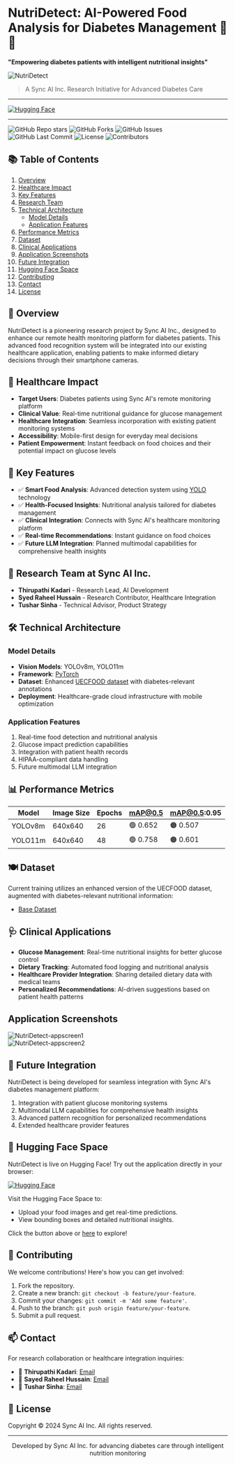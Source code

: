 # NutriDetect: AI-Powered Food Analysis for Diabetes Management 🍞🍕
**"Empowering diabetes patients with intelligent nutritional insights"**
<div>
  <img src="/images_app/app1.png" alt="NutriDetect" />
</div>
<!-- <div>
  <img src="/images_app/app.png" alt="NutriDetect" />
</div> -->

> A Sync AI Inc. Research Initiative for Advanced Diabetes Care

---
[![Hugging Face](https://img.shields.io/badge/Hugging%20Face-NutriDetect-orange?style=for-the-badge&logo=huggingface)](https://huggingface.co/spaces/JustSyncAI/NutriDetect)

---

![GitHub Repo stars](https://img.shields.io/github/stars/Thirupathi-Kadari/Nutridetect?style=social)
![GitHub Forks](https://img.shields.io/github/forks/Thirupathi-Kadari/Nutridetect?style=social)
![GitHub Issues](https://img.shields.io/github/issues/Thirupathi-Kadari/Nutridetect)
![GitHub Last Commit](https://img.shields.io/github/last-commit/Thirupathi-Kadari/Nutridetect)
![License](https://img.shields.io/badge/license-MIT-blue.svg)
![Contributors](https://img.shields.io/github/contributors/Thirupathi-Kadari/NutriDetect)

## 📚 Table of Contents
1. [Overview](#-overview)
2. [Healthcare Impact](#-healthcare-impact)
3. [Key Features](#-key-features)
4. [Research Team](#-research-team)
5. [Technical Architecture](#-technical-architecture)
   - [Model Details](#model-details)
   - [Application Features](#application-features)
6. [Performance Metrics](#-performance-metrics)
7. [Dataset](#-dataset)
8. [Clinical Applications](#-clinical-applications)
9. [Application Screenshots](#-application-screenshots)
10. [Future Integration](#-future-integration)
11. [Hugging Face Space](#-hugging-face-space)
12. [Contributing](#-contributing)
13. [Contact](#-contact)
14. [License](#-license)

## 🍴 Overview
NutriDetect is a pioneering research project by Sync AI Inc., designed to enhance our remote health monitoring platform for diabetes patients. This advanced food recognition system will be integrated into our existing healthcare application, enabling patients to make informed dietary decisions through their smartphone cameras.

## 🏥 Healthcare Impact
- **Target Users**: Diabetes patients using Sync AI's remote monitoring platform
- **Clinical Value**: Real-time nutritional guidance for glucose management
- **Healthcare Integration**: Seamless incorporation with existing patient monitoring systems
- **Accessibility**: Mobile-first design for everyday meal decisions
- **Patient Empowerment**: Instant feedback on food choices and their potential impact on glucose levels

## 🔬 Key Features
- ✅ **Smart Food Analysis**: Advanced detection system using [YOLO](https://docs.ultralytics.com/) technology
- ✅ **Health-Focused Insights**: Nutritional analysis tailored for diabetes management
- ✅ **Clinical Integration**: Connects with Sync AI's healthcare monitoring platform
- ✅ **Real-time Recommendations**: Instant guidance on food choices
- ✅ **Future LLM Integration**: Planned multimodal capabilities for comprehensive health insights

## 👥 Research Team at Sync AI Inc.
- **Thirupathi Kadari** - Research Lead, AI Development
- **Syed Raheel Hussain** - Research Contributor, Healthcare Integration
- **Tushar Sinha** - Technical Advisor, Product Strategy

## 🛠 Technical Architecture

### Model Details
- **Vision Models**: YOLOv8m, YOLO11m
- **Framework**: [PyTorch](https://pytorch.org/)
- **Dataset**: Enhanced [UECFOOD dataset](https://drive.google.com/drive/folders/14rJclN97hZqe6bmGkTjnvPaDBBIF4v5w) with diabetes-relevant annotations
- **Deployment**: Healthcare-grade cloud infrastructure with mobile optimization

### Application Features
1. Real-time food detection and nutritional analysis
2. Glucose impact prediction capabilities
3. Integration with patient health records
4. HIPAA-compliant data handling
5. Future multimodal LLM integration

## 📊 Performance Metrics

| Model    | Image Size | Epochs | **mAP@0.5** | **mAP@0.5:0.95** |
|----------|------------|--------|-------------|------------------|
| YOLOv8m  | 640x640   | 26     | 🟢 0.652    | 🟠 0.507         |
| YOLO11m  | 640x640   | 48     | 🟢 0.758    | 🟠 0.601         |

## 🍽 Dataset
Current training utilizes an enhanced version of the UECFOOD dataset, augmented with diabetes-relevant nutritional information:
- [Base Dataset](https://drive.google.com/drive/folders/14rJclN97hZqe6bmGkTjnvPaDBBIF4v5w)

## 🩺 Clinical Applications
- **Glucose Management**: Real-time nutritional insights for better glucose control
- **Dietary Tracking**: Automated food logging and nutritional analysis
- **Healthcare Provider Integration**: Sharing detailed dietary data with medical teams
- **Personalized Recommendations**: AI-driven suggestions based on patient health patterns

## Application Screenshots
<div>
  <img src="/images_app/appscreen11.png" alt="NutriDetect-appscreen1" />
</div>
<div>
  <img src="/images_app/appscreen2.png" alt="NutriDetect-appscreen2" />
</div>

## 🔗 Future Integration
NutriDetect is being developed for seamless integration with Sync AI's diabetes management platform:
1. Integration with patient glucose monitoring systems
2. Multimodal LLM capabilities for comprehensive health insights
3. Advanced pattern recognition for personalized recommendations
4. Extended healthcare provider features

## 🤗 Hugging Face Space
NutriDetect is live on Hugging Face! Try out the application directly in your browser:  

[![Hugging Face](https://img.shields.io/badge/Hugging%20Face-NutriDetect-orange?style=for-the-badge&logo=huggingface)](https://huggingface.co/spaces/JustSyncAI/NutriDetect)  

Visit the Hugging Face Space to:  
- Upload your food images and get real-time predictions.  
- View bounding boxes and detailed nutritional insights.  

Click the button above or [here](https://huggingface.co/spaces/JustSyncAI/NutriDetect) to explore! 


## 🤝 Contributing  
We welcome contributions! Here's how you can get involved:  
1. Fork the repository.  
2. Create a new branch: `git checkout -b feature/your-feature`.  
3. Commit your changes: `git commit -m 'Add some feature'`.  
4. Push to the branch: `git push origin feature/your-feature`.  
5. Submit a pull request. 

## 📫 Contact
For research collaboration or healthcare integration inquiries:
- 📧 **Thirupathi Kadari**: [Email](mailto:thirupathi.kadari986@gmail.com)
- 📧 **Sayed Raheel Hussain**: [Email](mailto:Sayedraheel1995@gmail.com)
- 📧 **Tushar Sinha**: [Email](mailto:tsr@justsync.ai)

## 📃 License
Copyright © 2024 Sync AI Inc. All rights reserved.

---
<p align="center">
Developed by Sync AI Inc. for advancing diabetes care through intelligent nutrition monitoring
</p>
